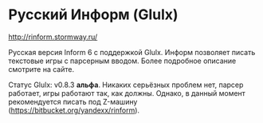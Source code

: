 # Русский Информ (Glulx)

http://rinform.stormway.ru/

Русская версия Inform 6 с поддержкой Glulx. Информ позволяет писать текстовые игры с парсерным вводом. Более подробное описание смотрите на сайте.

Статус Glulx: v0.8.3 **альфа**. Никаких серьёзных проблем нет, парсер работает, игры работают так, как должны. Однако, в данный момент рекомендуется писать под Z-машину (https://bitbucket.org/yandexx/rinform).
